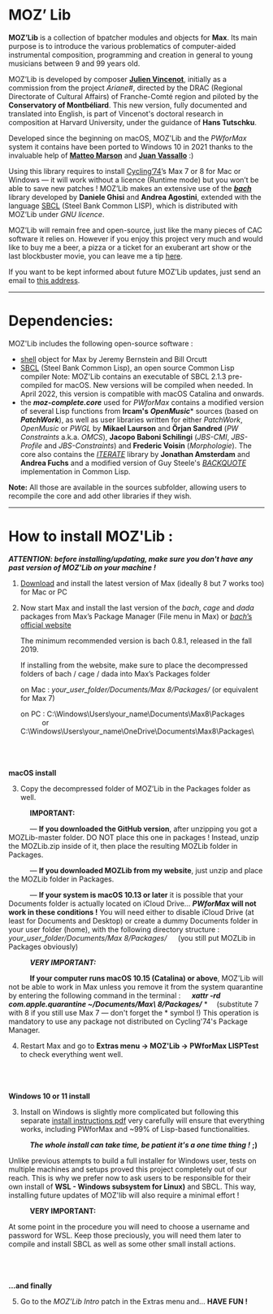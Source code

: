 MOZ’ Lib
==============

**MOZ’Lib** is a collection of bpatcher modules and objects for **Max**.
Its main purpose is to introduce the various problematics of computer-aided instrumental composition, programming and creation in general to young musicians between 9 and 99 years old.

MOZ’Lib is developed by composer [**Julien Vincenot**](http://julienvincenot.com), initially as a commission from the project *Ariane#*, directed by the DRAC (Regional Directorate of Cultural Affairs) of Franche-Comté region and piloted by the **Conservatory of Montbéliard**.
This new version, fully documented and translated into English, is part of Vincenot's doctoral research in composition at Harvard University, under the guidance of **Hans Tutschku**. 

Developed since the beginning on macOS, MOZ'Lib and the *PWforMax* system it contains have been ported to Windows 10 in 2021 thanks to the invaluable help of [**Matteo Marson**](https://www.patreon.com/mmmt) and [**Juan Vassallo**](https://www.juanvassallo.com) :) 

Using this library requires to install [Cycling’74](http://cycling74.com)’s Max 7 or 8 for Mac or Windows — it will work without a licence (Runtime mode) but you won’t be able to save new patches ! 
MOZ’Lib makes an extensive use of the [***bach***](http://www.bachproject.net) library developed by **Daniele Ghisi** and **Andrea Agostini**, extended with the language [SBCL](http://sbcl.org) (Steel Bank Common LISP), which is distributed with MOZ’Lib under *GNU licence*.

MOZ’Lib will remain free and open-source, just like the many pieces of CAC software it relies on. However if you enjoy this project very much and would like to buy me a beer, a pizza or a ticket for an exuberant art show or the last blockbuster movie, you can leave me a tip [here](https://paypal.me/julienvincenot).

If you want to be kept informed about future MOZ’Lib updates, just send an email to [this address](mailto:mozlib+subscribe@googlegroups.com).

-----

# Dependencies:

MOZ'Lib includes the following open-source software :
- [shell](https://github.com/jeremybernstein/shell) object for Max by Jeremy Bernstein and Bill Orcutt
- [SBCL](http://www.sbcl.org) (Steel Bank Common Lisp), an open source Common Lisp compiler 
  Note: MOZ'Lib contains an executable of SBCL 2.1.3 pre-compiled for macOS. New versions will be compiled when needed. In April 2022, this version is compatible with macOS Catalina and onwards.
- the ***moz-complete.core*** used for *PWforMax* contains a modified version of several  Lisp functions from **Ircam's** ***OpenMusic**** sources (based on ***PatchWork***), as well as user libraries written for either *PatchWork*, *OpenMusic* or *PWGL* by **Mikael Laurson** and **Örjan Sandred** (*PW Constraints* a.k.a. *OMCS*), **Jacopo Baboni Schilingi** (*JBS-CMI*, *JBS-Profile* and *JBS-Constraints*) and **Frederic Voisin** (*Morphologie*). The core also contains the [*ITERATE*](https://common-lisp.net/project/iterate/) library by **Jonathan Amsterdam** and **Andrea Fuchs** and a modified version of Guy Steele's [*BACKQUOTE*](https://www.cs.cmu.edu/Groups/AI/html/cltl/clm/node367.html) implementation in Common Lisp.

**Note:** All those are available in the sources subfolder, allowing users to recompile the core and add other libraries if they wish.

-----

# How to install MOZ'Lib :

***ATTENTION:
before installing/updating, make sure you don't have any past version of MOZ'Lib on your machine !***

1) [Download](https://cycling74.com/downloads/) and install the latest version of Max (ideally 8 but 7 works too) for Mac or PC

2) Now start Max and install the last version of the *bach*, *cage* and *dada* packages
   from Max’s Package Manager (File menu in Max) or [*bach*’s official website](http://www.bachproject.net)
   
   The minimum recommended version is bach 0.8.1, released in the fall 2019.
   
   If installing from the website, make sure to place the decompressed folders of bach / cage / dada into Max’s Packages folder
   
   on Mac : *your_user_folder/Documents/Max 8/Packages/* (or equivalent for Max 7)
   
   on PC : C:\Windows\Users\your_name\Documents\Max8\Packages\
            &emsp;&emsp;&emsp;or
           C:\Windows\Users\your_name\OneDrive\Documents\Max8\Packages\

\
\
\
**macOS install**

3) Copy the decompressed folder of MOZ’Lib in the Packages folder as well.
 
  &emsp;&emsp;&emsp;**IMPORTANT:**
   
  &emsp;&emsp;&emsp;— **If you downloaded the GitHub version**, after unzipping you got a MOZLib-master folder. 
  DO NOT place this one in packages ! Instead, unzip the MOZLib.zip inside of it, then place the resulting MOZLib folder in Packages.

  &emsp;&emsp;&emsp;— **If you downloaded MOZLib from my website**, just unzip and place the MOZLib folder in Packages.

  &emsp;&emsp;&emsp;— **If your system is macOS 10.13 or later** it is possible that your Documents folder is actually located on iCloud Drive... ***PWforMax* will not work in these conditions !**
  You will need either to disable iCloud Drive (at least for Documents and Desktop) or create a dummy Documents folder in your user folder (home), with the following directory structure :
  &emsp; *your_user_folder/Documents/Max 8/Packages/* 
  &emsp; (you still put MOZLib in Packages obviously)


  &emsp;&emsp;&emsp;***VERY IMPORTANT:***
  
  &emsp;&emsp;&emsp;**If your computer runs macOS 10.15 (Catalina) or above**, 
  MOZ'Lib will not be able to work in Max unless you remove it from the system quarantine by entering the following command in the terminal :
  &emsp; ***xattr -rd com.apple.quarantine ~/Documents/Max\ 8/Packages/*** *
  &emsp;(substitute 7 with 8 if you still use Max 7 — don't forget the * symbol !)
  This operation is mandatory to use any package not distributed on Cycling'74's Package Manager.
  
  
4) Restart Max and go to **Extras menu -> MOZ'Lib -> PWforMax LISPTest** to check everything went well.  
 

\
\
\
**Windows 10 or 11 install**

3) Install on Windows is slightly more complicated but following this separate [install instructions pdf](https://github.com/JulienVincenot/MOZLib/raw/master/windows/MOZLib_Windows_Instructions.pdf) very carefully will ensure that everything works, including PWforMax and ~99% of Lisp-based functionalities.

&emsp;&emsp;&emsp;***The whole install can take time, be patient it's a one time thing !*** **;)**

Unlike previous attempts to build a full installer for Windows user, tests on multiple machines and setups proved this project completely out of our reach. This is why we prefer now to ask users to be responsible for their own install of **WSL - Windows subsystem for Linux)** and SBCL. This way, installing future updates of MOZ'lib will also require a minimal effort !

&emsp;&emsp;&emsp;**VERY IMPORTANT:** 

At some point in the procedure you will need to choose a username and password for WSL. Keep those preciously, you will need them later to compile and install SBCL as well as some other small install actions.




\
\
\
**...and finally**

5) Go to the *MOZ’Lib Intro* patch in the Extras menu and… **HAVE FUN !**
